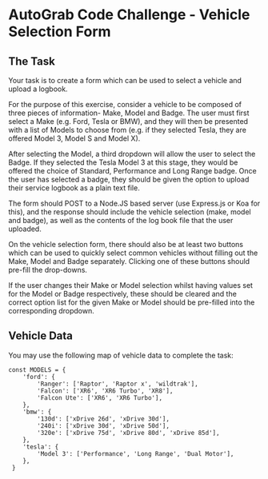 # AutoGrab Code Challenge - Vehicle Selection Form

## The Task

Your task is to create a form which can be used to select a vehicle and upload a logbook.

For the purpose of this exercise, consider a vehicle to be composed of three pieces of information- Make, Model and Badge. The user must first select a Make (e.g. Ford, Tesla or BMW), and they will then be presented with a list of Models to choose from (e.g. if they selected Tesla, they are offered Model 3, Model S and Model X).

After selecting the Model, a third dropdown will allow the user to select the Badge. If they selected the Tesla Model 3 at this stage, they would be offered the choice of Standard, Performance and Long Range badge. Once the user has selected a badge, they should be given the option to upload their service logbook as a plain text file.

The form should POST to a Node.JS based server (use Express.js or Koa for this), and the response should include the vehicle selection (make, model and badge), as well as the contents of the log book file that the user uploaded.

On the vehicle selection form, there should also be at least two buttons which can be used to quickly select common vehicles without filling out the Make, Model and Badge separately. Clicking one of these buttons should pre-fill the drop-downs.

If the user changes their Make or Model selection whilst having values set for the Model or Badge respectively, these should be cleared and the correct option list for the given Make or Model should be pre-filled into the corresponding dropdown.

## Vehicle Data

You may use the following map of vehicle data to complete the task:

```
const MODELS = {
    'ford': {
        'Ranger': ['Raptor', 'Raptor x', 'wildtrak'],
        'Falcon': ['XR6', 'XR6 Turbo', 'XR8'],
        'Falcon Ute': ['XR6', 'XR6 Turbo'],
    },
    'bmw': {
        '130d': ['xDrive 26d', 'xDrive 30d'],
        '240i': ['xDrive 30d', 'xDrive 50d'],
        '320e': ['xDrive 75d', 'xDrive 80d', 'xDrive 85d'],
    },
    'tesla': {
        'Model 3': ['Performance', 'Long Range', 'Dual Motor'],
    },
 }
```
